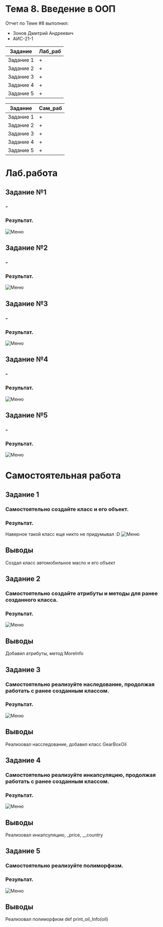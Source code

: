 # Тема 8. Введение в ООП
Отчет по Теме #8 выполнил:
- Зонов Дмитрий Андреевич
- АИС-21-1

| Задание | Лаб_раб | 
| ------ | ------ | 
| Задание 1 | + |
| Задание 2 | + |
| Задание 3 | + |
| Задание 4 | + |
| Задание 5 | + |

| Задание | Сам_раб | 
| ------ | ------ | 
| Задание 1 | + |
| Задание 2 | + |
| Задание 3 | + |
| Задание 4 | + |
| Задание 5 | + |

# Лаб.работа
## Задание №1
### -

### Результат.
![Меню](https://github.com/Dreamcaster70/Software_engineering/blob/Tema_8/pic8/lab/1%20-%20kNm029q.png)

## Задание №2
### -

### Результат.
![Меню](https://github.com/Dreamcaster70/Software_engineering/blob/Tema_8/pic8/lab/2%20-%20yIPo2F1.png)

## Задание №3
### -

### Результат.
![Меню](https://github.com/Dreamcaster70/Software_engineering/blob/Tema_8/pic8/lab/3%20-%205ynFXYb.png)

## Задание №4
### -

### Результат.
![Меню](https://github.com/Dreamcaster70/Software_engineering/blob/Tema_8/pic8/lab/4%20-%20jJq5L9g.png)

## Задание №5
### -

### Результат.
![Меню](https://github.com/Dreamcaster70/Software_engineering/blob/Tema_8/pic8/lab/5%20-%20URrDLIR.png)


# Самостоятельная работа
## Задание 1
### Самостоятельно создайте класс и его объект. 

### Результат.
Наверное такой класс еще никто не придумывал :D
![Меню](https://github.com/Dreamcaster70/Software_engineering/blob/Tema_8/pic8/sam/1.png)
## Выводы
Создал класс автомобильное масло и его объект


## Задание 2
### Самостоятельно создайте атрибуты и методы для ранее созданного класса. 
### Результат.
![Меню](https://github.com/Dreamcaster70/Software_engineering/blob/Tema_8/pic8/sam/2.png)
## Выводы
Добавил атрибуты, метод MoreInfo

## Задание 3
### Самостоятельно реализуйте наследование, продолжая работать с ранее созданным классом.
### Результат.
![Меню](https://github.com/Dreamcaster70/Software_engineering/blob/Tema_8/pic8/sam/3.png)
## Выводы
Реализовал насследование, добавил класс GearBoxOil
  
## Задание 4
### Самостоятельно реализуйте инкапсуляцию, продолжая работать с ранее созданным классом.

### Результат.
![Меню](https://github.com/Dreamcaster70/Software_engineering/blob/Tema_8/pic8/sam/4.png)
## Выводы
Реализовал инкапсуляцию, _price, __country

## Задание 5
### Самостоятельно реализуйте полиморфизм.
### Результат.
![Меню](https://github.com/Dreamcaster70/Software_engineering/blob/Tema_8/pic8/sam/5.png)
## Выводы
Реализовал полиморфизм def print_oil_Info(oil)
